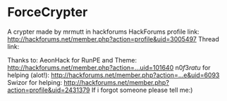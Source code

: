 # ForceCrypter
A crypter made by mrmutt in hackforums
HackForums profile link: http://hackforums.net/member.php?action=profile&uid=3005497
Thread link:

Thanks to:
AeonHack for RunPE and Theme: http://hackforums.net/member.php?action=...uid=101640
n0$f3ratu$ for helping (alot!): http://hackforums.net/member.php?action=...e&uid=6093
Swizor for helping: http://hackforums.net/member.php?action=profile&uid=2431379
If i forgot someone please tell me:)
